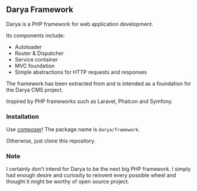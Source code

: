 ## Darya Framework

Darya is a PHP framework for web application development.

Its components include:

- Autoloader
- Router & Dispatcher
- Service container
- MVC foundation
- Simple abstractions for HTTP requests and responses

The framework has been extracted from and is intended as a foundation for the Darya CMS project.

Inspired by PHP frameworks such as Laravel, Phalcon and Symfony.

### Installation

Use [composer](https://getcomposer.org)! The package name is `darya/framework`.

Otherwise, just clone this repository.

### Note
I certainly don't intend for Darya to be the next big PHP framework. I simply had enough desire and curiosity to reinvent every possible wheel and thought it might be worthy of open source project.